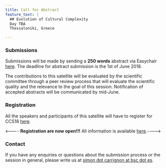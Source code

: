 ```yaml
---
title: Call for Abstract
feature_text: |
  ## Evolution of Cultural Complexity
  Day TBA
  Thessaloniki, Greece 

---
```





### Submissions

Submissions will be made by sending a **250 words** abstract  via Easychair [here](https://easychair.org/conferences/?conf=eec18). The deadline for abstract submission is the 1st of June 2018.

The contributions to this satellite will be evaluated by the scientific committee through a peer review process that will evaluate the scientific quality and the relevance to the goal of this session. Notification of accepted abstracts will be communicated by mid-June.


### Registration

All the speakers and participants of this satellite will have to register for CCS18  [here](http://ccs18.unam.mx/registration/new).

<---- **Registration are now open!!!** All information is available [here](http://ccs18.unam.mx/registration/new).---->

### Contact

If you have any enquiries or questions about the submission process or the session in general, please write us at [simon dot carrignon at bsc dot es](mailto:simon.carrignon@bsc.es).
